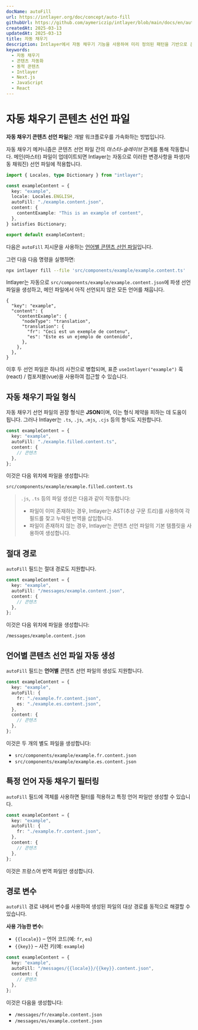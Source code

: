 ```yaml
---
docName: autoFill
url: https://intlayer.org/doc/concept/auto-fill
githubUrl: https://github.com/aymericzip/intlayer/blob/main/docs/en/autoFill.md
createdAt: 2025-03-13
updatedAt: 2025-03-13
title: 자동 채우기
description: Intlayer에서 자동 채우기 기능을 사용하여 미리 정의된 패턴을 기반으로 콘텐츠를 자동으로 채우는 방법을 배우세요. 이 문서를 따라 프로젝트에 자동 채우기 기능을 효율적으로 구현하세요.
keywords:
  - 자동 채우기
  - 콘텐츠 자동화
  - 동적 콘텐츠
  - Intlayer
  - Next.js
  - JavaScript
  - React
---
```


# 자동 채우기 콘텐츠 선언 파일

**자동 채우기 콘텐츠 선언 파일**은 개발 워크플로우를 가속화하는 방법입니다.

자동 채우기 메커니즘은 콘텐츠 선언 파일 간의 _마스터-슬레이브_ 관계를 통해 작동합니다. 메인(마스터) 파일이 업데이트되면 Intlayer는 자동으로 이러한 변경사항을 파생(자동 채워진) 선언 파일에 적용합니다.

```ts fileName="src/components/example/example.content.ts"
import { Locales, type Dictionary } from "intlayer";

const exampleContent = {
  key: "example",
  locale: Locales.ENGLISH,
  autoFill: "./example.content.json",
  content: {
    contentExample: "This is an example of content",
  },
} satisfies Dictionary;

export default exampleContent;
```

다음은 `autoFill` 지시문을 사용하는 [언어별 콘텐츠 선언 파일](https://github.com/aymericzip/intlayer/blob/main/docs/ko/per_locale_file.md)입니다.

그런 다음 다음 명령을 실행하면:

```bash
npx intlayer fill --file 'src/components/example/example.content.ts'
```

Intlayer는 자동으로 `src/components/example/example.content.json`에 파생 선언 파일을 생성하고, 메인 파일에서 아직 선언되지 않은 모든 언어를 채웁니다.

```json5 fileName="src/components/example/example.content.json"
{
  "key": "example",
  "content": {
    "contentExample": {
      "nodeType": "translation",
      "translation": {
        "fr": "Ceci est un exemple de contenu",
        "es": "Este es un ejemplo de contenido",
      },
    },
  },
}
```

이후 두 선언 파일은 하나의 사전으로 병합되며, 표준 `useIntlayer("example")` 훅(react) / 컴포저블(vue)을 사용하여 접근할 수 있습니다.

## 자동 채우기 파일 형식

자동 채우기 선언 파일의 권장 형식은 **JSON**이며, 이는 형식 제약을 피하는 데 도움이 됩니다. 그러나 Intlayer는 `.ts`, `.js`, `.mjs`, `.cjs` 등의 형식도 지원합니다.

```ts fileName="src/components/example/example.content.ts"
const exampleContent = {
  key: "example",
  autoFill: "./example.filled.content.ts",
  content: {
    // 콘텐츠
  },
};
```

이것은 다음 위치에 파일을 생성합니다:

```
src/components/example/example.filled.content.ts
```

> `.js`, `.ts` 등의 파일 생성은 다음과 같이 작동합니다:
>
> - 파일이 이미 존재하는 경우, Intlayer는 AST(추상 구문 트리)를 사용하여 각 필드를 찾고 누락된 번역을 삽입합니다.
> - 파일이 존재하지 않는 경우, Intlayer는 콘텐츠 선언 파일의 기본 템플릿을 사용하여 생성합니다.

## 절대 경로

`autoFill` 필드는 절대 경로도 지원합니다.

```ts fileName="src/components/example/example.content.ts"
const exampleContent = {
  key: "example",
  autoFill: "/messages/example.content.json",
  content: {
    // 콘텐츠
  },
};
```

이것은 다음 위치에 파일을 생성합니다:

```
/messages/example.content.json
```

## 언어별 콘텐츠 선언 파일 자동 생성

`autoFill` 필드는 **언어별** 콘텐츠 선언 파일의 생성도 지원합니다.

```ts fileName="src/components/example/example.content.ts"
const exampleContent = {
  key: "example",
  autoFill: {
    fr: "./example.fr.content.json",
    es: "./example.es.content.json",
  },
  content: {
    // 콘텐츠
  },
};
```

이것은 두 개의 별도 파일을 생성합니다:

- `src/components/example/example.fr.content.json`
- `src/components/example/example.es.content.json`

## 특정 언어 자동 채우기 필터링

`autoFill` 필드에 객체를 사용하면 필터를 적용하고 특정 언어 파일만 생성할 수 있습니다.

```ts fileName="src/components/example/example.content.ts"
const exampleContent = {
  key: "example",
  autoFill: {
    fr: "./example.fr.content.json",
  },
  content: {
    // 콘텐츠
  },
};
```

이것은 프랑스어 번역 파일만 생성합니다.

## 경로 변수

`autoFill` 경로 내에서 변수를 사용하여 생성된 파일의 대상 경로를 동적으로 해결할 수 있습니다.

**사용 가능한 변수:**

- `{{locale}}` – 언어 코드(예: `fr`, `es`)
- `{{key}}` – 사전 키(예: `example`)

```ts fileName="src/components/example/example.content.ts"
const exampleContent = {
  key: "example",
  autoFill: "/messages/{{locale}}/{{key}}.content.json",
  content: {
    // 콘텐츠
  },
};
```

이것은 다음을 생성합니다:

- `/messages/fr/example.content.json`
- `/messages/es/example.content.json`
